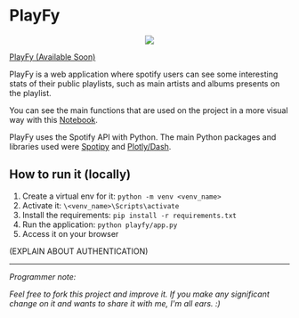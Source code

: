 # PlayFy

<center>

![](https://raw.githubusercontent.com/victorleaoo/Spotify-API-Data-Science-Project/main/playfy/assets/logo.jpg)

</center>

[PlayFy (Available Soon)]()

PlayFy is a web application where spotify users can see some interesting stats of their public playlists, such as main artists and albums presents on the playlist.

You can see the main functions that are used on the project in a more visual way with this [Notebook](https://github.com/victorleaoo/Spotify-API-Data-Science-Project/blob/main/spotify_api.ipynb).

PlayFy uses the Spotify API with Python. The main Python packages and libraries used were [Spotipy](https://spotipy.readthedocs.io/en/2.19.0/) and [Plotly/Dash](https://dash.plotly.com/).


## How to run it (locally)

1. Create a virtual env for it: `python -m venv <venv_name>`
1. Activate it: `\<venv_name>\Scripts\activate`
1. Install the requirements: `pip install -r requirements.txt`
1. Run the application: `python playfy/app.py`
1. Access it on your browser

(EXPLAIN ABOUT AUTHENTICATION)

------------------------------------------------------------------------------------------------

*Programmer note:*

*Feel free to fork this project and improve it. If you make any significant change on it and wants to share it with me, I'm all ears. :)*